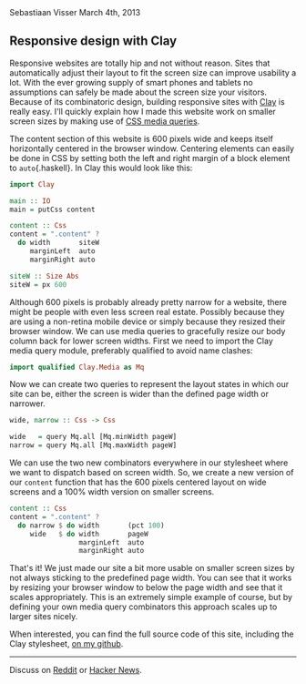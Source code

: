 <article>

<div class=meta>
<span class=author>Sebastiaan Visser</span>
<span class=date>March 4th, 2013</span>
</div>

# Responsive design with Clay

Responsive websites are totally hip and not without reason. Sites that
automatically adjust their layout to fit the screen size can improve usability
a lot. With the ever growing supply of smart phones and tablets no assumptions
can safely be made about the screen size your visitors. Because of its
combinatoric design, building responsive sites with [Clay](/clay) is really
easy. I'll quickly explain how I made this website work on smaller screen sizes
by making use of [CSS media queries](http://www.w3.org/TR/css3-mediaqueries).

The content section of this website is 600 pixels wide and keeps itself
horizontally centered in the browser window. Centering elements can easily be
done in CSS by setting both the left and right margin of a block element to
`auto`{.haskell}. In Clay this would look like this:

```haskell
import Clay

main :: IO
main = putCss content

content :: Css
content = ".content" ?
  do width       siteW
     marginLeft  auto
     marginRight auto

siteW :: Size Abs
siteW = px 600
```

Although 600 pixels is probably already pretty narrow for a website, there
might be people with even less screen real estate. Possibly because they are
using a non-retina mobile device or simply because they resized their browser
window. We can use media queries to gracefully resize our body column back for
lower screen widths. First we need to import the Clay media query module,
preferably qualified to avoid name clashes:

```haskell
import qualified Clay.Media as Mq
```

Now we can create two queries to represent the layout states in which our site
can be, either the screen is wider than the defined page width or narrower.

```haskell
wide, narrow :: Css -> Css

wide   = query Mq.all [Mq.minWidth pageW]
narrow = query Mq.all [Mq.maxWidth pageW]
```

We can use the two new combinators everywhere in our stylesheet where we want
to dispatch based on screen width. So, we create a new version of our
<code>content</code> function that has the 600 pixels centered layout on wide
screens and a 100% width version on smaller screens.

```haskell
content :: Css
content = ".content" ?
  do narrow $ do width       (pct 100)
     wide   $ do width       pageW
                 marginLeft  auto
                 marginRight auto
```

That's it! We just made our site a bit more usable on smaller screen sizes by
not always sticking to the predefined page width. You can see that it works by
resizing your browser window to below the page width and see that it scales
appropriately. This is an extremely simple example of course, but by defining
your own media query combinators this approach scales up to larger sites
nicely.

When interested, you can find the full source code of this site, including the
Clay stylesheet, [on my
github](https://github.com/sebastiaanvisser/sebastiaanvisser.github.com).

<hr>

Discuss on [Reddit](http://www.reddit.com/r/haskell/comments/19lpzv/responsive_design_with_clay/) or
[Hacker News](http://news.ycombinator.com/item?id=5315653).

</article>
